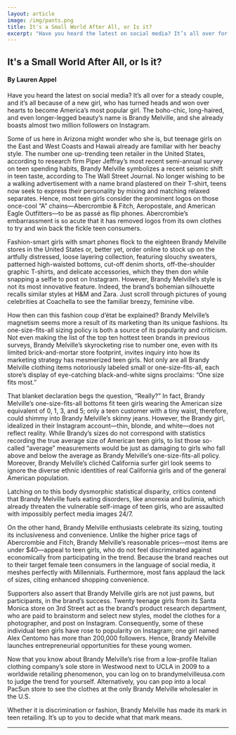 ```yaml
---
layout: article
image: /img/pants.png
title: It's a Small World After All, or Is it?
excerpt: "Have you heard the latest on social media? It’s all over for a steady couple, and it’s all because of a new girl, who has turned heads and won over hearts to become America’s most popular girl."
---
```


<h2>It's a Small World After All, or Is it?</h2>
<h4>By Lauren Appel</h4>

Have you heard the latest on social media? It’s all over for a steady couple, and it’s all because of a new girl, who has turned heads and won over hearts to become America’s most popular girl. The boho-chic, long-haired, and even longer-legged beauty’s name is Brandy Melville, and she already boasts almost two million followers on Instagram. 

Some of us here in Arizona might wonder who she is, but teenage girls on the East and West Coasts and Hawaii already are familiar with her beachy style. The number one up-trending teen retailer in the United States, according to research firm Piper Jeffray’s most recent semi-annual survey on teen spending habits, Brandy Melville symbolizes a recent seismic shift in teen taste, according to The Wall Street Journal. No longer wishing to be a walking advertisement with a name brand plastered on their T-shirt, teens now seek to express their personality by mixing and matching relaxed separates. Hence, most teen girls consider the prominent logos on those once-cool “A” chains—Abercrombie & Fitch, Aeropostale, and American Eagle Outfitters—to be as passé as flip phones. Abercrombie’s embarrassment is so acute that it has removed logos from its own clothes to try and win back the fickle teen consumers. 

Fashion-smart girls with smart phones flock to the eighteen Brandy Melville stores in the United States or, better yet, order online to stock up on the artfully distressed, loose layering collection, featuring slouchy sweaters, patterned high-waisted bottoms, cut-off denim shorts, off-the-shoulder graphic T-shirts, and delicate accessories, which they then don while snapping a selfie to post on Instagram. However, Brandy Melville’s style is not its most innovative feature. Indeed, the brand’s bohemian silhouette recalls similar styles at H&M and Zara. Just scroll through pictures of young celebrities at Coachella to see the familiar breezy, feminine vibe. 

How then can this fashion coup d’état be explained? Brandy Melville’s magnetism seems more a result of its marketing than its unique fashions. Its one-size-fits-all sizing policy is both a source of its popularity and criticism. Not even making the list of the top ten hottest teen brands in previous surveys, Brandy Melville’s skyrocketing rise to number one, even with its limited brick-and-mortar store footprint, invites inquiry into how its marketing strategy has mesmerized teen girls. Not only are all Brandy Melville clothing items notoriously labeled small or one-size-fits-all, each store’s display of eye-catching black-and-white signs proclaims: “One size fits most.” 

That blanket declaration begs the question, “Really?” In fact, Brandy Melville’s one-size-fits-all bottoms fit teen girls wearing the American size equivalent of 0, 1, 3, and 5; only a teen customer with a tiny waist, therefore, could shimmy into Brandy Melville’s skinny jeans. However, the Brandy girl, idealized in their Instagram account—thin, blonde, and white—does not reflect reality. While Brandy’s sizes do not correspond with statistics recording the true average size of American teen girls, to list those so-called “average” measurements would be just as damaging to girls who fall above and below the average as Brandy Melville’s one-size-fits-all policy. Moreover, Brandy Melville’s clichéd California surfer girl look seems to ignore the diverse ethnic identities of real California girls and of the general American population.

Latching on to this body dysmorphic statistical disparity, critics contend that Brandy Melville fuels eating disorders, like anorexia and bulimia, which already threaten the vulnerable self-image of teen girls, who are assaulted with impossibly perfect media images 24/7. 

On the other hand, Brandy Melville enthusiasts celebrate its sizing, touting its inclusiveness and convenience. Unlike the higher price tags of Abercrombie and Fitch, Brandy Melville’s reasonable prices—most items are under $40—appeal to teen girls, who do not feel discriminated against economically from participating in the trend. Because the brand reaches out to their target female teen consumers in the language of social media, it meshes perfectly with Millennials. Furthermore, most fans applaud the lack of sizes, citing enhanced shopping convenience. 

Supporters also assert that Brandy Melville girls are not just pawns, but participants, in the brand’s success. Twenty teenage girls from its Santa Monica store on 3rd Street act as the brand’s product research department, who are paid to brainstorm and select new styles, model the clothes for a photographer, and post on Instagram. Consequently, some of these individual teen girls have rose to popularity on Instagram; one girl named Alex Centomo has more than 200,000 followers. Hence, Brandy Melville launches entrepreneurial opportunities for these young women. 

Now that you know about Brandy Melville’s rise from a low-profile Italian clothing company’s sole store in Westwood next to UCLA in 2009 to a worldwide retailing phenomenon, you can log on to brandymelvilleusa.com to judge the trend for yourself. Alternatively, you can pop into a local PacSun store to see the clothes at the only Brandy Melville wholesaler in the U.S. 

Whether it is discrimination or fashion, Brandy Melville has made its mark in teen retailing. It’s up to you to decide what that mark means.

<hr style="border-color:#7D7D7D;height:0.5px;">
